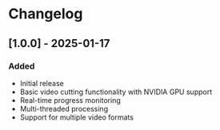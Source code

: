 # Changelog

## [1.0.0] - 2025-01-17
### Added
- Initial release
- Basic video cutting functionality with NVIDIA GPU support
- Real-time progress monitoring
- Multi-threaded processing
- Support for multiple video formats